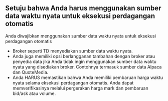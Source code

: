 ## Setuju bahwa Anda harus menggunakan sumber data waktu nyata untuk eksekusi perdagangan otomatis

Anda diwajibkan menggunakan sumber data waktu nyata untuk eksekusi perdagangan otomatis
- Broker seperti TD menyediakan sumber data waktu nyata.
- Anda juga memiliki opsi berlangganan tambahan dengan broker atau penyedia data jika Anda tidak ingin menggunakan sumber data waktu nyata yang disediakan broker. Contohnya termasuk sumber data Alpaca dan QuoteMedia.
- Anda HARUS memastikan bahwa Anda memiliki pembaruan harga waktu nyata selama eksekusi perdagangan otomatis. Anda dapat memverifikasinya melalui pergerakan harga mark dan pembaruan bid/ask atau volume.

